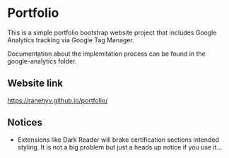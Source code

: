 # Portfolio
This is a simple portfolio bootstrap website project that includes Google
Analytics tracking via Google Tag Manager.

Documentation about the implemitation process can be found in the
google-analytics folder.

## Website link
https://ranehyv.github.io/portfolio/

## Notices
- Extensions like Dark Reader will brake certification sections intended styling.
It is not a big problem but just a heads up notice if you use it...
